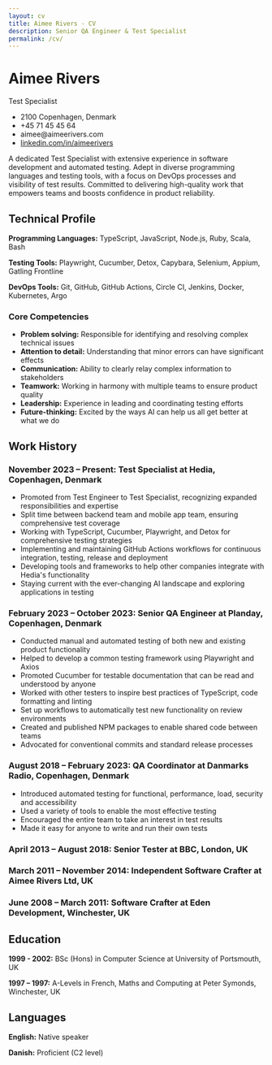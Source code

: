 ```yaml
---
layout: cv
title: Aimee Rivers - CV
description: Senior QA Engineer & Test Specialist
permalink: /cv/
---
```


<div class="cv-header">
  <div class="cv-header-left">
    <h1>Aimee Rivers</h1>
    <div class="cv-subtitle">Test Specialist</div>
  </div>
  <ul class="cv-contact">
    <li>2100 Copenhagen, Denmark</li>
    <li>+45 71 45 45 64</li>
    <li>aimee@aimeerivers.com</li>
    <li><a href="https://linkedin.com/in/aimeerivers">linkedin.com/in/aimeerivers</a></li>
  </ul>
</div>

A dedicated Test Specialist with extensive experience in software development and automated testing. Adept in diverse programming languages and testing tools, with a focus on DevOps processes and visibility of test results. Committed to delivering high-quality work that empowers teams and boosts confidence in product reliability.

## Technical Profile

**Programming Languages:** TypeScript, JavaScript, Node.js, Ruby, Scala, Bash

**Testing Tools:** Playwright, Cucumber, Detox, Capybara, Selenium, Appium, Gatling Frontline

**DevOps Tools:** Git, GitHub, GitHub Actions, Circle CI, Jenkins, Docker, Kubernetes, Argo

### Core Competencies

- **Problem solving:** Responsible for identifying and resolving complex technical issues
- **Attention to detail:** Understanding that minor errors can have significant effects
- **Communication:** Ability to clearly relay complex information to stakeholders
- **Teamwork:** Working in harmony with multiple teams to ensure product quality
- **Leadership:** Experience in leading and coordinating testing efforts
- **Future-thinking:** Excited by the ways AI can help us all get better at what we do

## Work History

### November 2023 – Present: Test Specialist at Hedia, Copenhagen, Denmark

- Promoted from Test Engineer to Test Specialist, recognizing expanded responsibilities and expertise
- Split time between backend team and mobile app team, ensuring comprehensive test coverage
- Working with TypeScript, Cucumber, Playwright, and Detox for comprehensive testing strategies
- Implementing and maintaining GitHub Actions workflows for continuous integration, testing, release and deployment
- Developing tools and frameworks to help other companies integrate with Hedia's functionality
- Staying current with the ever-changing AI landscape and exploring applications in testing

### February 2023 – October 2023: Senior QA Engineer at Planday, Copenhagen, Denmark

- Conducted manual and automated testing of both new and existing product functionality
- Helped to develop a common testing framework using Playwright and Axios
- Promoted Cucumber for testable documentation that can be read and understood by anyone
- Worked with other testers to inspire best practices of TypeScript, code formatting and linting
- Set up workflows to automatically test new functionality on review environments
- Created and published NPM packages to enable shared code between teams
- Advocated for conventional commits and standard release processes

### August 2018 – February 2023: QA Coordinator at Danmarks Radio, Copenhagen, Denmark

- Introduced automated testing for functional, performance, load, security and accessibility
- Used a variety of tools to enable the most effective testing
- Encouraged the entire team to take an interest in test results
- Made it easy for anyone to write and run their own tests

### April 2013 – August 2018: Senior Tester at BBC, London, UK

### March 2011 – November 2014: Independent Software Crafter at Aimee Rivers Ltd, UK

### June 2008 – March 2011: Software Crafter at Eden Development, Winchester, UK

## Education

**1999 - 2002:** BSc (Hons) in Computer Science at University of Portsmouth, UK

**1997 – 1997:** A-Levels in French, Maths and Computing at Peter Symonds, Winchester, UK

## Languages

**English:** Native speaker

**Danish:** Proficient (C2 level)
